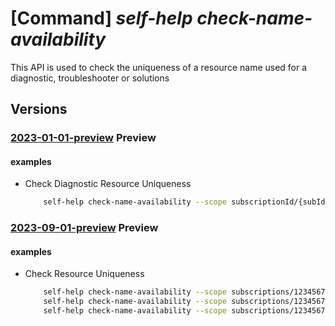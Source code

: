 # [Command] _self-help check-name-availability_

This API is used to check the uniqueness of a resource name used for a diagnostic, troubleshooter or solutions

## Versions

### [2023-01-01-preview](/Resources/mgmt-plane/L3tzY29wZX0vcHJvdmlkZXJzL21pY3Jvc29mdC5oZWxwL2NoZWNrbmFtZWF2YWlsYWJpbGl0eQ==/2023-01-01-preview.xml) **Preview**

<!-- mgmt-plane /{scope}/providers/microsoft.help/checknameavailability 2023-01-01-preview -->

#### examples

- Check Diagnostic Resource Uniqueness
    ```bash
        self-help check-name-availability --scope subscriptionId/{subId} --name {diagnostic-name} --type 'Microsoft.Help/diagnostics'
    ```

### [2023-09-01-preview](/Resources/mgmt-plane/L3tzY29wZX0vcHJvdmlkZXJzL21pY3Jvc29mdC5oZWxwL2NoZWNrbmFtZWF2YWlsYWJpbGl0eQ==/2023-09-01-preview.xml) **Preview**

<!-- mgmt-plane /{scope}/providers/microsoft.help/checknameavailability 2023-09-01-preview -->

#### examples

- Check Resource Uniqueness
    ```bash
        self-help check-name-availability --scope subscriptions/12345678-BBBb-cCCCC-0000-123456789012 --name diagnostic-name --type 'Microsoft.Help/diagnostics'
        self-help check-name-availability --scope subscriptions/12345678-BBBb-cCCCC-0000-123456789012 --name solution-name --type 'Microsoft.Help/solutions'
        self-help check-name-availability --scope subscriptions/12345678-BBBb-cCCCC-0000-123456789012 --name abf168ed-1b54-454a-86f6-e4b62253d3b1 --type 'Microsoft.Help/troubleshooters'
    ```

